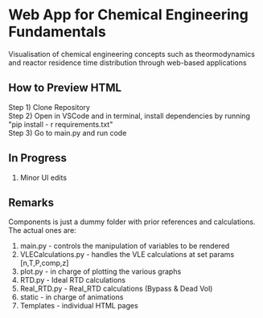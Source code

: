 # Web App for Chemical Engineering Fundamentals
Visualisation of chemical engineering concepts such as theormodynamics and reactor residence time distribution through web-based applications

## How to Preview HTML
Step 1) Clone Repository  
Step 2) Open in VSCode and in terminal, install dependencies by running "pip install - r requirements.txt"  
Step 3) Go to main.py and run code  

## In Progress
1) Minor UI edits

## Remarks
Components is just a dummy folder with prior references and calculations.  
The actual ones are:  
1) main.py - controls the manipulation of variables to be rendered  
2) VLECalculations.py - handles the VLE calculations at set params [n,T,P,comp,z]  
3) plot.py - in charge of plotting the various graphs  
4) RTD.py - Ideal RTD calculations 
5) Real_RTD.py - Real_RTD calculations (Bypass & Dead Vol)
6) static - in charge of animations  
7) Templates - individual HTML pages




